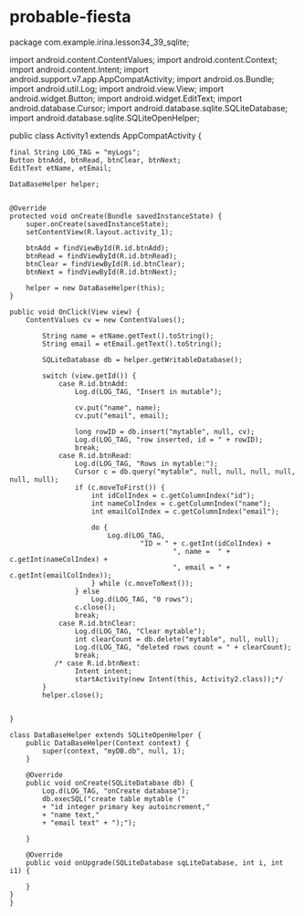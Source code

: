 # probable-fiesta
package com.example.irina.lesson34_39_sqlite;

import android.content.ContentValues;
import android.content.Context;
import android.content.Intent;
import android.support.v7.app.AppCompatActivity;
import android.os.Bundle;
import android.util.Log;
import android.view.View;
import android.widget.Button;
import android.widget.EditText;
import android.database.Cursor;
import android.database.sqlite.SQLiteDatabase;
import android.database.sqlite.SQLiteOpenHelper;

public class Activity1 extends AppCompatActivity {

    final String LOG_TAG = "myLogs";
    Button btnAdd, btnRead, btnClear, btnNext;
    EditText etName, etEmail;

    DataBaseHelper helper;


    @Override
    protected void onCreate(Bundle savedInstanceState) {
        super.onCreate(savedInstanceState);
        setContentView(R.layout.activity_1);

        btnAdd = findViewById(R.id.btnAdd);
        btnRead = findViewById(R.id.btnRead);
        btnClear = findViewById(R.id.btnClear);
        btnNext = findViewById(R.id.btnNext);

        helper = new DataBaseHelper(this);
    }

    public void OnClick(View view) {
        ContentValues cv = new ContentValues();

            String name = etName.getText().toString();
            String email = etEmail.getText().toString();

            SQLiteDatabase db = helper.getWritableDatabase();

            switch (view.getId()) {
                case R.id.btnAdd:
                    Log.d(LOG_TAG, "Insert in mutable");

                    cv.put("name", name);
                    cv.put("email", email);

                    long rowID = db.insert("mytable", null, cv);
                    Log.d(LOG_TAG, "row inserted, id = " + rowID);
                    break;
                case R.id.btnRead:
                    Log.d(LOG_TAG, "Rows in mytable:");
                    Cursor c = db.query("mytable", null, null, null, null, null, null);
                    if (c.moveToFirst()) {
                        int idColIndex = c.getColumnIndex("id");
                        int nameColIndex = c.getColumnIndex("name");
                        int emailColIndex = c.getColumnIndex("email");

                        do {
                            Log.d(LOG_TAG,
                                    "ID = " + c.getInt(idColIndex) +
                                            ", name =  " + c.getInt(nameColIndex) +
                                            ", email = " + c.getInt(emailColIndex));
                        } while (c.moveToNext());
                    } else
                        Log.d(LOG_TAG, "0 rows");
                    c.close();
                    break;
                case R.id.btnClear:
                    Log.d(LOG_TAG, "Clear mytable");
                    int clearCount = db.delete("mytable", null, null);
                    Log.d(LOG_TAG, "deleted rows count = " + clearCount);
                    break;
               /* case R.id.btnNext:
                    Intent intent;
                    startActivity(new Intent(this, Activity2.class));*/
            }
            helper.close();


    }

    class DataBaseHelper extends SQLiteOpenHelper {
        public DataBaseHelper(Context context) {
            super(context, "myDB.db", null, 1);
        }

        @Override
        public void onCreate(SQLiteDatabase db) {
            Log.d(LOG_TAG, "onCreate database");
            db.execSQL("create table mytable ("
            + "id integer primary key autoincrement,"
            + "name text,"
            + "email text" + ");");

        }

        @Override
        public void onUpgrade(SQLiteDatabase sqLiteDatabase, int i, int i1) {

        }
    }
    }

